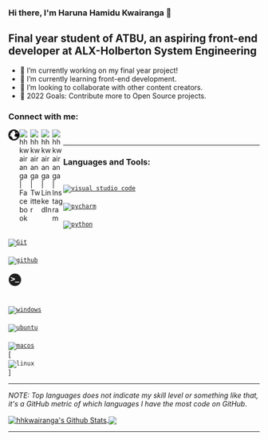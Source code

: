 ### Hi there, I'm Haruna Hamidu Kwairanga 👋

## Final year student of ATBU, an aspiring front-end developer at ALX-Holberton System Engineering

- 🔭 I’m currently working on my final year project!
- 🌱 I’m currently learning front-end development.
- 👯 I’m looking to collaborate with other content creators.
- 🥅 2022 Goals: Contribute more to Open Source projects.

### Connect with me:

[<img align="left" alt="hhkwairanga" width="22px" src="https://raw.githubusercontent.com/iconic/open-iconic/master/svg/globe.svg" />][website]
[<img align="left" alt="hhkwairanga | Facebook" width="22px" src="https://cdn.jsdelivr.net/npm/simple-icons@3.4.0/icons/facebook.svg" />][facebook]
[<img align="left" alt="hhkwairanga | Twitter" width="22px" src="https://cdn.jsdelivr.net/npm/simple-icons@v3/icons/twitter.svg" />][twitter]
[<img align="left" alt="hhkwairanga | LinkedIn" width="22px" src="https://cdn.jsdelivr.net/npm/simple-icons@v3/icons/linkedin.svg" />][linkedin]
[<img align="left" alt="hhkwairanga | Instagram" width="22px" src="https://cdn.jsdelivr.net/npm/simple-icons@v3/icons/instagram.svg" />][instagram]

<br />

---

### Languages and Tools:

[<code>
<img alt="visual studio code" width="26px" src="https://img.icons8.com/fluent/240/000000/visual-studio-code-2019.png" />
</code>](https://code.visualstudio.com/)
[<code>
<img alt="pycharm" width="26px" src="https://img.icons8.com/color/240/000000/pycharm.png" />
</code>](https://www.jetbrains.com/pycharm/)
[<code>
<img alt="python" width="26px" src="https://img.icons8.com/color/240/000000/python.png">
</code>](https://www.python.org/)
[<code>
<img alt="Git" width="26px" src="https://img.icons8.com/color/240/000000/git.png">
</code>](https://git-scm.com/)
[<code>
<img alt="github" width="26px" src="https://img.icons8.com/ios-glyphs/240/000000/github.png">
</code>](https://github.com/)
[<code>
<img alt="terminal" width="26px" src="https://raw.githubusercontent.com/github/explore/80688e429a7d4ef2fca1e82350fe8e3517d3494d/topics/terminal/terminal.png">
</code>](https://docs.microsoft.com/en-us/windows/terminal/)
<br />
[<code>
<img alt="windows" width="26px" src="https://img.icons8.com/color/240/000000/windows-10.png">
</code>](https://www.microsoft.com/en-us/windows)
[<code>
<img alt="ubuntu" width="26px" src="https://img.icons8.com/color/96/000000/ubuntu--v1.png">
</code>](https://ubuntu.com/)
[<code>
<img alt="macos" width="26px" src="https://img.icons8.com/officel/160/000000/mac-logo.png">
</code>](https://developer.apple.com/macos/)
[<code>
<img alt="linux" width="26px" src="https://img.icons8.com/color/96/000000/linux.png">
</code>]

---

_NOTE: Top languages does not indicate my skill level or something like that, it's a GitHub metric of which languages I have the most code on GitHub._

<a href="https://github.com/hhkwairanga">
<img align="center" alt="hhkwairanga's Github Stats" src="https://github-readme-stats.codestackr.vercel.app/api?username=hhkwairanga&show_icons=true&hide_border=true&count_private=true&include_all_commits=true&theme=radical" </a>
<a href="https://github.com/hhkwairanga">
  <img align="center" src="https://github-readme-stats.anuraghazra1.vercel.app/api/top-langs/?username=hhkwairanga&layout=compact&theme=radical" />
</a>

---

[website]: https://hhkwairanga.github.io
[twitter]: https://twitter.com/hhkwairanga99
[facebook]: https://www.facebook.com/haruna.kwairanga
[instagram]: https://www.instagram.com/hhkwairanga99
[linkedin]: https://www.linkedin.com/in/hhkwairanga
